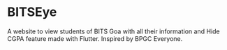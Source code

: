 # BITSEye

A website to view students of BITS Goa with all their information and Hide CGPA feature made with Flutter. Inspired by BPGC Everyone.

